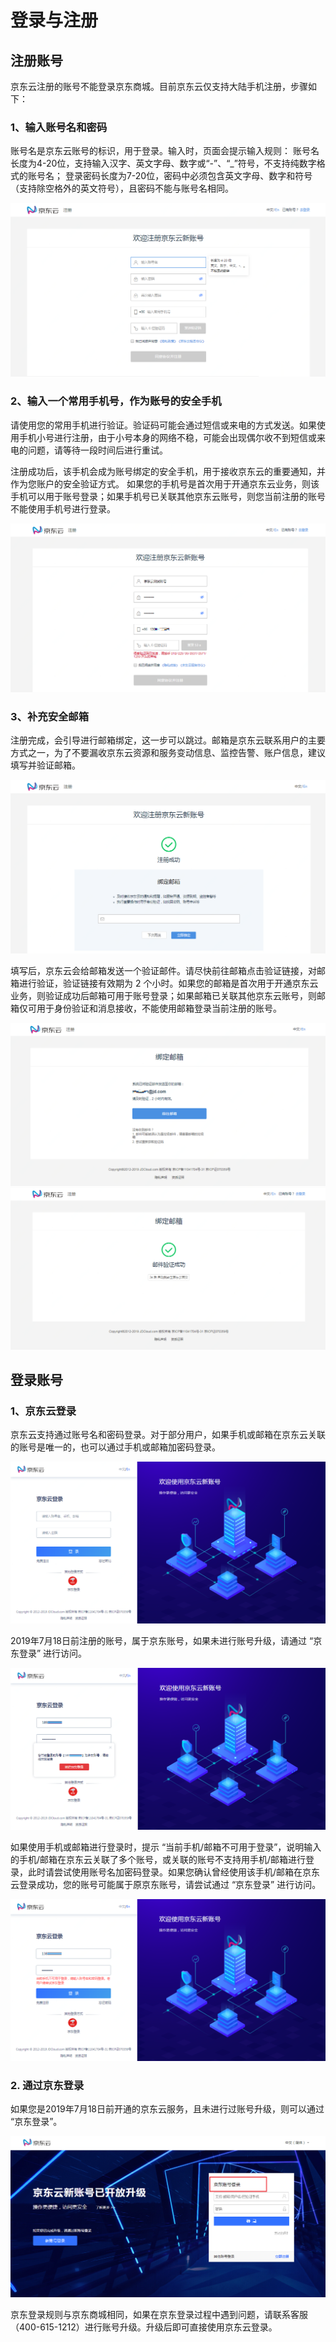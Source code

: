 # 登录与注册
## 注册账号
京东云注册的账号不能登录京东商城。目前京东云仅支持大陆手机注册，步骤如下：

### 1、输入账号名和密码
账号名是京东云账号的标识，用于登录。输入时，页面会提示输入规则：
账号名长度为4-20位，支持输入汉字、英文字母、数字或“-”、“_”符号，不支持纯数字格式的账号名；
登录密码长度为7-20位，密码中必须包含英文字母、数字和符号（支持除空格外的英文符号），且密码不能与账号名相同。

![](../../../image/User/Account-Mgmt/reg2.png)

### 2、输入一个常用手机号，作为账号的安全手机
请使用您的常用手机进行验证。验证码可能会通过短信或来电的方式发送。如果使用手机小号进行注册，由于小号本身的网络不稳，可能会出现偶尔收不到短信或来电的问题，请等待一段时间后进行重试。

注册成功后，该手机会成为账号绑定的安全手机，用于接收京东云的重要通知，并作为您账户的安全验证方式。
如果您的手机号是首次用于开通京东云业务，则该手机可以用于账号登录；如果手机号已关联其他京东云账号，则您当前注册的账号不能使用手机号进行登录。

![](../../../image/User/Account-Mgmt/reg3.png)

### 3、补充安全邮箱
注册完成，会引导进行邮箱绑定，这一步可以跳过。邮箱是京东云联系用户的主要方式之一，为了不要漏收京东云资源和服务变动信息、监控告警、账户信息，建议填写并验证邮箱。

![](../../../image/User/Account-Mgmt/reg4.png)

填写后，京东云会给邮箱发送一个验证邮件。请尽快前往邮箱点击验证链接，对邮箱进行验证，验证链接有效期为 2 个小时。如果您的邮箱是首次用于开通京东云业务，则验证成功后邮箱可用于账号登录；如果邮箱已关联其他京东云账号，则邮箱仅可用于身份验证和消息接收，不能使用邮箱登录当前注册的账号。

![](../../../image/User/Account-Mgmt/reg5.png)
![](../../../image/User/Account-Mgmt/reg7.png)

## 登录账号

### 1、京东云登录
京东云支持通过账号名和密码登录。对于部分用户，如果手机或邮箱在京东云关联的账号是唯一的，也可以通过手机或邮箱加密码登录。

![](../../../image/User/Account-Mgmt/log1.PNG)

2019年7月18日前注册的账号，属于京东账号，如果未进行账号升级，请通过 “京东登录” 进行访问。

![](../../../image/User/Account-Mgmt/log2.png)

如果使用手机或邮箱进行登录时，提示 “当前手机/邮箱不可用于登录”，说明输入的手机/邮箱在京东云关联了多个账号，或关联的账号不支持用手机/邮箱进行登录，此时请尝试使用账号名加密码登录。如果您确认曾经使用该手机/邮箱在京东云登录成功，您的账号可能属于原京东账号，请尝试通过 “京东登录” 进行访问。

![](../../../image/User/Account-Mgmt/log3.png)

### 2. 通过京东登录
如果您是2019年7月18日前开通的京东云服务，且未进行过账号升级，则可以通过 “京东登录”。

![](../../../image/User/Account-Mgmt/log4.png)

京东登录规则与京东商城相同，如果在京东登录过程中遇到问题，请联系客服（400-615-1212）进行账号升级。升级后即可直接使用京东云登录。
